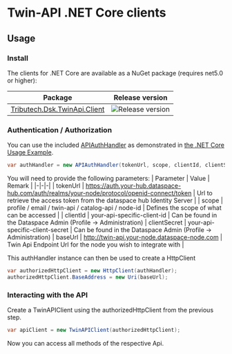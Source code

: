 # Twin-API .NET Core clients

## Usage

### Install

The clients for .NET Core are available as a NuGet package (requires net5.0 or higher):

| Package                                                                               | Release version                                                              |
| ------------------------------------------------------------------------------------- | ---------------------------------------------------------------------------- |
| [Tributech.Dsk.TwinApi.Client](https://www.nuget.org/packages/Tributech.Dsk.TwinApi.Client) | ![Release version](https://img.shields.io/nuget/v/Tributech.Dsk.TwinApi.Client) |

### Authentication / Authorization

You can use the included [APIAuthHandler](./APIAuthHandler.cs) as demonstrated in [the .NET Core Usage Example](../../examples/netcore).

```csharp
var authHandler = new APIAuthHandler(tokenUrl, scope, clientId, clientSecret);
```

You will need to provide the following parameters:
| Parameter | Value | Remark |
|-|-|-|
| tokenUrl | https://auth.your-hub.dataspace-hub.com/auth/realms/your-node/protocol/openid-connect/token | Url to retrieve the access token from the dataspace hub Identity Server |
| scope | profile / email / twin-api / catalog-api / node-id | Defines the scope of what can be accessed |
| clientId | your-api-specific-client-id | Can be found in the Dataspace Admin (Profile -> Administration)
| clientSecret | your-api-specific-client-secret | Can be found in the Dataspace Admin (Profile -> Administration)
| baseUrl   | http://twin-api.your-node.dataspace-node.com | Twin Api Endpoint Url for the node you wish to integrate with |


This authHandler instance can then be used to create a HttpClient

```csharp
var authorizedHttpClient = new HttpClient(authHandler);
authorizedHttpClient.BaseAddress = new Uri(baseUrl);
```

### Interacting with the API

Create a TwinAPIClient using the authorizedHttpClient from the previous step.

```csharp
var apiClient = new TwinAPIClient(authorizedHttpClient);
```

Now you can access all methods of the respective Api.
